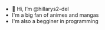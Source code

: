 - 👋 Hi, I’m @hillarys2-del
- I'm a big fan of animes and mangas
- I'm also a begginer in programming

<!---
hillarys2-del/hillarys2-del is a ✨ special ✨ repository because its `README.md` (this file) appears on your GitHub profile.
You can click the Preview link to take a look at your changes.
--->
